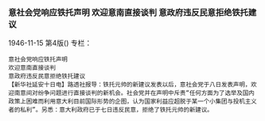 ### 意社会党响应铁托声明  欢迎意南直接谈判  意政府违反民意拒绝铁托建议

1946-11-15
第4版()
专栏：

    意社会党响应铁托声明
    欢迎意南直接谈判
    意政府违反民意拒绝铁托建议
    【新华社延安十日电】路透社报导：铁托元帅的新建议发表以后，意社会党于八日发表声明，欢迎南意间对纷争问题进行直接谈判的新机会。社会党并在声明中斥责“任何方面为了选举及国内政策上困难而利用意大利目前国际形势的企图，认为国家利益应超脱于某一个小集团与投机主义者的私利”。另悉：意大利政府已于七日违反民意，拒绝了铁托元帅的新建议。
